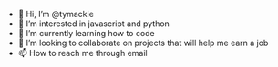 - 👋 Hi, I’m @tymackie
- 👀 I’m interested in javascript and python
- 🌱 I’m currently learning how to code
- 💞️ I’m looking to collaborate on projects that will help me earn a job
- 📫 How to reach me through email

<!---
tymackie/tymackie is a ✨ special ✨ repository because its `README.md` (this file) appears on your GitHub profile.
You can click the Preview link to take a look at your changes.
--->
